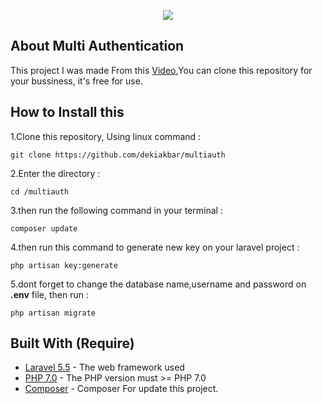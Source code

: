 <p align="center"><img src="https://laravel.com/assets/img/components/logo-laravel.svg"></p>

## About Multi Authentication
<p>
	This project I was made From this <a href="https://www.youtube.com/watch?v=iKRLrJXNN4M">Video</a>,You can clone this repository for your bussiness, it's free for use.
</p>

## How to Install this

1.Clone this repository, Using linux command :
```
git clone https://github.com/dekiakbar/multiauth
```
2.Enter the directory :
```
cd /multiauth
```
3.then run the following command in your terminal :
```
composer update
```
4.then run this command to generate new key on your laravel project :
```
php artisan key:generate
```
5.dont forget to change the database name,username and password on **.env** file, then run :
```
php artisan migrate
```

## Built With (Require)

* [Laravel 5.5](https://laravel.com/docs/5.5/installation) - The web framework used
* [PHP 7.0](http://php.net/downloads.php) - The PHP version must >= PHP 7.0
* [Composer](https://getcomposer.org/download/) - Composer For update this project.